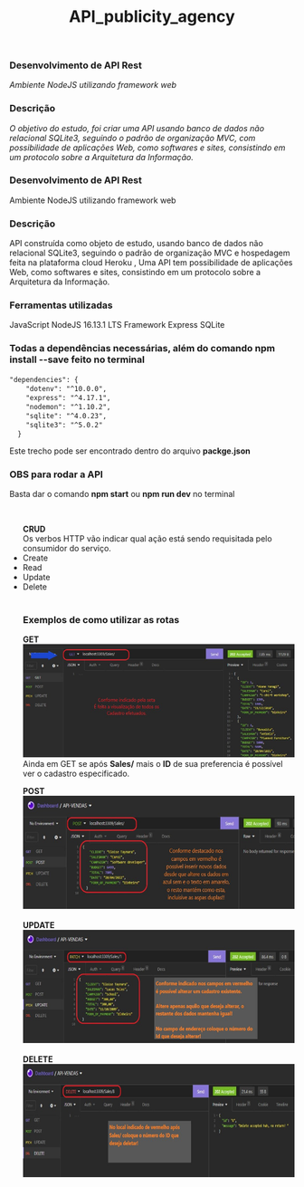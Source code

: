 
<h1 align="center">API_publicity_agency</h1>
<br>

### Desenvolvimento de API Rest
_Ambiente NodeJS utilizando framework web_
<br>

### Descrição
_O objetivo do estudo, foi criar uma API usando banco de dados não relacional SQLite3, seguindo o padrão de organização MVC, com possibilidade de aplicações Web, como softwares e sites, consistindo em um protocolo sobre a Arquitetura da Informação._
<br>

### Desenvolvimento de API Rest
Ambiente NodeJS utilizando framework web
<br>

### Descrição
API construída como objeto de estudo, usando banco de dados não relacional SQLite3, seguindo o padrão de organização MVC e hospedagem feita na plataforma cloud Heroku , Uma API tem possibilidade de aplicações Web, como softwares e sites, consistindo em um protocolo sobre a Arquitetura da Informação. 
<br>

### Ferramentas utilizadas
JavaScript
NodeJS 16.13.1 LTS
Framework Express
SQLite
<br>

### Todas a dependências necessárias, além do comando <b>npm install --save</b> feito no terminal
```
"dependencies": {
    "dotenv": "^10.0.0",
    "express": "^4.17.1",
    "nodemon": "^1.10.2",
    "sqlite": "^4.0.23",
    "sqlite3": "^5.0.2"
  }
  ```
  Este trecho pode ser encontrado dentro do arquivo <b>packge.json</b>
  <br>
### OBS para rodar a API
Basta dar o comando <b>npm start</b> ou <b>npm run dev</b> no terminal
<br>

<br>
 <ul><b>CRUD</b>
 <br>
  Os verbos HTTP vão indicar qual ação está sendo requisitada pelo consumidor do serviço.                          
 <li>Create</li>                    
 <li>Read</li>                        
 <li>Update</li>                     
 <li>Delete</li>         
 </u>
 <br>

### Exemplos de como utilizar as rotas
<b>GET</b>
 <br>
    <img src="././Example/GET.jpg" height="200" width="500">
      <br>
Ainda em GET se após <b>Sales/</b>  mais o <b>ID</b> de sua preferencia
é possível ver o cadastro especificado.
<br>

<b>POST</b>
 <br>
   <img src="././Example/POST.jpg" height="200" width="500">
     <br>                                   
<b>UPDATE</b>
 <br>
   <img src="././Example/UPDATE.jpg" height="200" width="500">
     <br>                          
<b>DELETE</b>
  <br>
    <img src="././Example/DELETE.jpg" height="200" width="500">                             
